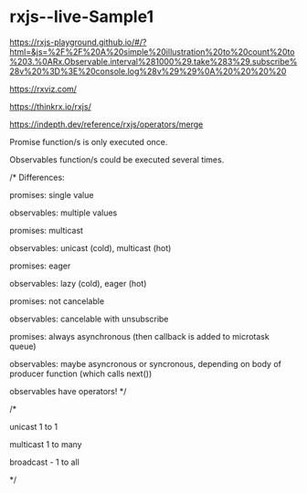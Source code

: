 # rxjs--live-Sample1

https://rxjs-playground.github.io/#/?html=&js=%2F%2F%20A%20simple%20illustration%20to%20count%20to%203.%0ARx.Observable.interval%281000%29.take%283%29.subscribe%28v%20%3D%3E%20console.log%28v%29%29%0A%20%20%20%20

https://rxviz.com/

https://thinkrx.io/rxjs/

https://indepth.dev/reference/rxjs/operators/merge


Promise function/s is only executed once.

Observables function/s could be executed several times.

/* Differences:

promises: single value

observables: multiple values

promises: multicast

observables: unicast (cold), multicast (hot)

promises: eager

observables: lazy (cold), eager (hot)

promises: not cancelable

observables: cancelable with unsubscribe

promises: always asynchronous (then callback is added to microtask queue)

observables: maybe asyncronous or syncronous, depending on body of producer function (which calls next())

observables have operators!
*/



/*

unicast 1 to 1

multicast 1 to many

broadcast - 1 to all

*/
